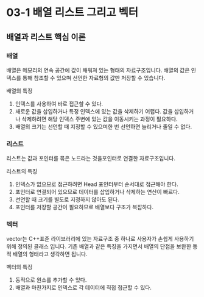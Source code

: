# 03-1 배열 리스트 그리고 벡터

## 배열과 리스트 핵심 이론

### 배열

배열은 메모리의 연속 공간에 값이 채워져 있는 형태의 자료구조입니다. 배열의 값은 인덱스를 통해 참조할 수 있으며 선언한 자료형의 값만 저장할 수 있습니다.

배열의 특징

1. 인덱스를 사용하여 바로 접근할 수 있다.
2. 새로운 값을 삽입하거나 특정 인덱스에 있는 값을 삭제하기 어렵다. 값을 삽입하거나 삭제하려면 해당 인덱스 주변에 있는 값을 이동시키는 과정이 필요하다.
3. 배열의 크기는 선언할 때 지정할 수 있으며한 번 선언하면 늘리거나 줄일 수 없다.

### 리스트

리스트는 값과 포인터를 묶은 노드라는 것을포인터로 연결한 자료구조입니다.

리스트의 특징

1. 인덱스가 없으므로 접근하려면 Head 포인터부터 순서대로 접근해야 한다.
2. 포인터로 연결되어 있으므로 데이터를 삽입하거나 삭제하는 연산이 빠르다.
3. 선언할 때 크기를 별도로 지정하지 않아도 된다.
4. 포인터를 저장할 공간이 필요하므로 배열보다 구조가 복잡하다.

### 벡터

vector는 C++표준 라이브러리에 있는 자료구조 중 하나로 사용자가 손쉽게 사용하기 위해 정의된 클래스 입니다. 기존 배열과 같은 특징을 가지면서 배열의 단점을 보완한 동적 배열의 형태라고 생각하면 됩니다.

벡터의 특징

1. 동적으로 원소를 추가할 수 있다.
2. 배열과 마찬가지로 인덱스로 각 데이터에 직접 접근할 수 있다.